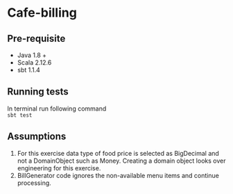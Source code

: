 # Cafe-billing

## Pre-requisite
* Java 1.8 +
* Scala 2.12.6
* sbt 1.1.4

## Running tests
In terminal run following command   
```sbt test```
## Assumptions
1. For this exercise data type of food price is selected as BigDecimal and not a DomainObject such as Money. Creating a domain object looks over engineering for this exercise.
2. BillGenerator code ignores the non-available menu items and continue processing.
